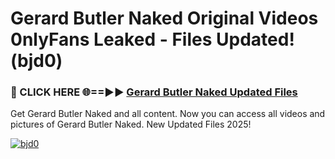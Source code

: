# Gerard Butler Naked Original Videos 0nlyFans Leaked - Files Updated! (bjd0)

<h3>🔴 CLICK HERE 🌐==►► <a href="https://tinyurl.com/yckcrads" rel="nofollow">Gerard Butler Naked Updated Files</a></h3>

Get Gerard Butler Naked and all content. Now you can access all videos and pictures of Gerard Butler Naked. New Updated Files 2025!

[![bjd0](https://i.imgur.com/hpKpOFt.gif)](https://tinyurl.com/yckcrads)
